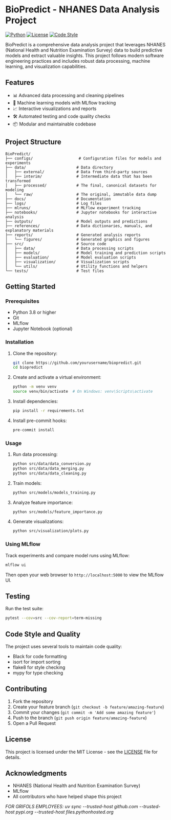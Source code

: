 # BioPredict - NHANES Data Analysis Project

[![Python](https://img.shields.io/badge/python-3.8+-blue.svg)](https://www.python.org/downloads/)
[![License](https://img.shields.io/badge/license-MIT-green.svg)](LICENSE)
[![Code Style](https://img.shields.io/badge/code%20style-black-000000.svg)](https://github.com/psf/black)

BioPredict is a comprehensive data analysis project that leverages NHANES (National Health and Nutrition Examination Survey) data to build predictive models and extract valuable insights. This project follows modern software engineering practices and includes robust data processing, machine learning, and visualization capabilities.

## Features

- 📊 Advanced data processing and cleaning pipelines
- 🤖 Machine learning models with MLflow tracking
- 📈 Interactive visualizations and reports
- 🛠️ Automated testing and code quality checks
- 📦 Modular and maintainable codebase

## Project Structure

```
BioPredict/
├── configs/                    # Configuration files for models and experiments
├── data/                      # Data directory
│   ├── external/              # Data from third-party sources
│   ├── interim/               # Intermediate data that has been transformed
│   ├── processed/             # The final, canonical datasets for modeling
│   └── raw/                   # The original, immutable data dump
├── docs/                      # Documentation
├── logs/                      # Log files
├── mlruns/                    # MLflow experiment tracking
├── notebooks/                 # Jupyter notebooks for interactive analysis
├── outputs/                   # Model outputs and predictions
├── references/                # Data dictionaries, manuals, and explanatory materials
├── reports/                   # Generated analysis reports
│   └── figures/               # Generated graphics and figures
├── src/                       # Source code
│   ├── data/                  # Data processing scripts
│   ├── models/                # Model training and prediction scripts
│   ├── evaluation/            # Model evaluation scripts
│   ├── visualization/         # Visualization scripts
│   └── utils/                 # Utility functions and helpers
└── tests/                     # Test files
```

## Getting Started

### Prerequisites

- Python 3.8 or higher
- Git
- MLflow
- Jupyter Notebook (optional)

### Installation

1. Clone the repository:
   ```bash
   git clone https://github.com/yourusername/biopredict.git
   cd biopredict
   ```

2. Create and activate a virtual environment:
   ```bash
   python -m venv venv
   source venv/bin/activate  # On Windows: venv\Scripts\activate
   ```

3. Install dependencies:
   ```bash
   pip install -r requirements.txt
   ```

4. Install pre-commit hooks:
   ```bash
   pre-commit install
   ```

### Usage

1. Run data processing:
   ```bash
   python src/data/data_conversion.py
   python src/data/data_merging.py
   python src/data/data_cleaning.py
   ```

2. Train models:
   ```bash
   python src/models/models_training.py
   ```

3. Analyze feature importance:
   ```bash
   python src/models/feature_importance.py
   ```

4. Generate visualizations:
   ```bash
   python src/visualization/plots.py
   ```

### Using MLflow

Track experiments and compare model runs using MLflow:

```bash
mlflow ui
```

Then open your web browser to `http://localhost:5000` to view the MLflow UI.

## Testing

Run the test suite:

```bash
pytest --cov=src --cov-report=term-missing
```

## Code Style and Quality

The project uses several tools to maintain code quality:

- Black for code formatting
- isort for import sorting
- flake8 for style checking
- mypy for type checking

## Contributing

1. Fork the repository
2. Create your feature branch (`git checkout -b feature/amazing-feature`)
3. Commit your changes (`git commit -m 'Add some amazing feature'`)
4. Push to the branch (`git push origin feature/amazing-feature`)
5. Open a Pull Request

## License

This project is licensed under the MIT License - see the [LICENSE](LICENSE) file for details.

## Acknowledgments

- NHANES (National Health and Nutrition Examination Survey)
- MLflow
- All contributors who have helped shape this project

*FOR GRIFOLS EMPLOYEES: uv sync --trusted-host github.com --trusted-host pypi.org --trusted-host files.pythonhosted.org*